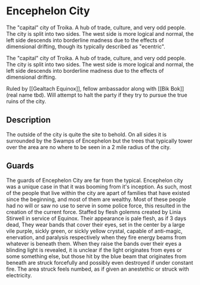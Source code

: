 # Encephelon City
The "capital" city of Troika. A hub of trade, culture, and very odd people. The city is split into two sides. The west side is more logical and normal, the left side descends into borderline madness due to the effects of dimensional drifting, though its typically described as "ecentric".

The "capital" city of Troika. A hub of trade, culture, and very odd people. The city is split into two sides. The west side is more logical and normal, the left side descends into borderline madness due to the effects of dimensional drifting.

Ruled by [[Gealtach Equinox]], fellow ambassador along with [[Bik Bok]] (real name tbd). Will attempt to halt the party if they try to pursue the true ruins of the city.

## Description
The outside of the city is quite the site to behold. On all sides it is surrounded by the Swamps of Encephelon but the trees that typically tower over the area are no where to be seen in a 2 mile radius of the city.

## Guards
The guards of Encephelon City are far from the typical. Encephelon city was a unique case in that it was booming from it's inception. As such, most of the people that live within the city are apart of families that have existed since the beginning, and most of them are wealthy. Most of these people had no will or saw no use to serve in some police force, this resulted in the creation of the current force. Staffed by flesh golemns created by Linia Stirwell in service of Equinox.
Their appearance is pale flesh, as if 3 days dead, They wear bands that cover their eyes, set in the center by a large vile purple, sickly green, or sickly yellow crystal, capable of anti-magic, enervation, and paralysis respectively when they fire energy beams from whatever is beneath them. When they raise the bands over their eyes a blinding light is revealed, it is unclear if the light originates from eyes or some something else, but those hit by the blue beam that originates from beneath are struck forcefully and possibly even destroyed if under constant fire. The area struck feels numbed, as if given an anestethic or struck with electricity.